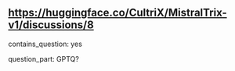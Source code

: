 ## https://huggingface.co/CultriX/MistralTrix-v1/discussions/8

contains_question: yes

question_part: GPTQ?
